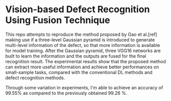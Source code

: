 # Vision-based Defect Recognition Using Fusion Technique
This repo attempts to reproduce the method proposed by Gao et al.[ref] making use if a three-level Gaussian pyramid is introduced to generate multi-level information of the defect, so that more information is available for model training. After the Gaussian pyramid, three VGG16 networks are built to learn the information and the outputs are fused for the final recognition result. The experimental results show that the proposed method can extract more useful information and achieve better performances on small-sample tasks, compared with the conventional DL methods and defect recognition methods.

Through some variation in experiments, I'm able to achieve an accuracy of 99.55% as compared to the previously obtained 99.26 %.
